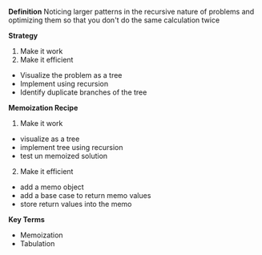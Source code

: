 **Definition**
Noticing larger patterns in the recursive nature of problems and optimizing them so that you don't
do the same calculation twice

**Strategy**
1. Make it work
2. Make it efficient

- Visualize the problem as a tree
- Implement using recursion
- Identify duplicate branches of the tree

**Memoization Recipe**
1. Make it work
  - visualize as a tree
  - implement tree using recursion
  - test un memoized solution

2. Make it efficient
  - add a memo object
  - add a base case to return memo values 
  - store return values into the memo

**Key Terms**
- Memoization
- Tabulation

